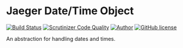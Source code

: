 # Jaeger Date/Time Object

[![Build Status](https://travis-ci.org/jaeger-app/date-time.svg?branch=master)](https://travis-ci.org/jaeger-app/console)
[![Scrutinizer Code Quality](https://scrutinizer-ci.com/g/jaeger-app/date-time/badges/quality-score.png?b=master)](https://scrutinizer-ci.com/g/jaeger-app/console/?branch=master)
[![Author](http://img.shields.io/badge/author-@mithra62-blue.svg?style=flat-square)](https://twitter.com/mithra62)
[![GitHub license](https://img.shields.io/badge/license-MIT-blue.svg)](https://raw.githubusercontent.com/jaeger-app/bootstrap/master/LICENSE)

An abstraction for handling dates and times.